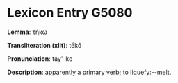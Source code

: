 # Lexicon Entry G5080

**Lemma**: τήκω

**Transliteration (xlit)**: tḗkō

**Pronunciation**: tay'-ko

**Description**:
apparently a primary verb; to liquefy:--melt.
